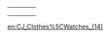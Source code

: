 |     |     |     |     |
|-----|-----|-----|-----|
|     |     |     |     |
|     |     |     |     |
|     |     |     |     |

[en:CJ\_Clothes%5CWatches\_(14)](/en:CJ_Clothes%5CWatches_(14).md "wikilink")
